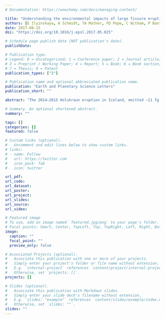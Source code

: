 ```yaml
---
# Documentation: https://wowchemy.com/docs/managing-content/

title: "Understanding the environmental impacts of large fissure eruptions: Aerosol and gas emissions from the 2014–2015 Holuhraun eruption (Iceland)"
authors: [E Ilyinskaya, A Schmidt, TA Mather, FD Pope, C Witham, P Baxter, T Jóhannsson, M Pfeffer, S Barsotti, A Singh, P Sanderson, B Bergsson, BT McCormick Kilbride, A Donovan, N Peters, C Oppenheimer, M Edmonds]
date: 2017-08-15
doi: "https://doi.org/10.1016/j.epsl.2017.05.025"

# Schedule page publish date (NOT publication's date).
publishDate: 

# Publication type.
# Legend: 0 = Uncategorized; 1 = Conference paper; 2 = Journal article;
# 3 = Preprint / Working Paper; 4 = Report; 5 = Book; 6 = Book section;
# 7 = Thesis; 8 = Patent
publication_types: ["2"]

# Publication name and optional abbreviated publication name.
publication: "Earth and Planetary Science Letters"
publication_short: ""

abstract: "The 2014–2015 Holuhraun eruption in Iceland, emitted ∼11 Tg of SO2 into the troposphere over 6 months, and caused one of the most intense and widespread volcanogenic air pollution events in centuries. This study provides a number of source terms for characterisation of plumes in large fissure eruptions, in Iceland and elsewhere. We characterised the chemistry of aerosol particle matter (PM) and gas in the Holuhraun plume, and its evolution as the plume dispersed, both via measurements and modelling. The plume was sampled at the eruptive vent, and in two populated areas in Iceland. The plume caused repeated air pollution events, exceeding hourly air quality standards (350 μg/m3) for SO2 on 88 occasions in Reykjahlíð town (100 km distance), and 34 occasions in Reykjavík capital area (250 km distance). Average daily concentration of volcanogenic PM sulphate exceeded 5 μg/m3 on 30 days in Reykjavík capital area, which is the maximum concentration measured during non-eruptive background interval. There are currently no established air quality standards for sulphate. Combining the results from direct sampling and dispersion modelling, we identified two types of plume impacting the downwind populated areas. The first type was characterised by high concentrations of both SO2 and S-bearing PM, with a high Sgas/SPM mass ratio (SO2(g)/(PM) > 10). The second type had a low Sgas/SPM ratio (<10). We suggest that this second type was a mature plume where sulphur had undergone significant gas-to-aerosol conversion in the atmosphere. Both types of plume were rich in fine aerosol (predominantly PM1 and PM2.5), sulphate (on average ∼90% of the PM mass) and various trace species, including heavy metals. The fine size of the volcanic PM mass (75–80% in PM2.5), and the high environmental lability of its chemical components have potential adverse implications for environmental and health impacts. However, only the dispersion of volcanic SO2 was forecast in public warnings and operationally monitored during the eruption. We make a recommendation that sulphur gas-to-aerosol conversion processes, and a sufficiently large model domain to contain the transport of a tropospheric plume on the timescale of days be utilized for public health and environmental impact forecasting in future eruptions in Iceland and elsewhere in the world."

# Summary. An optional shortened abstract.
summary: ""

tags: []
categories: []
featured: false

# Custom links (optional).
#   Uncomment and edit lines below to show custom links.
# links:
# - name: Follow
#   url: https://twitter.com
#   icon_pack: fab
#   icon: twitter

url_pdf:
url_code:
url_dataset:
url_poster:
url_project:
url_slides:
url_source:
url_video:

# Featured image
# To use, add an image named `featured.jpg/png` to your page's folder. 
# Focal points: Smart, Center, TopLeft, Top, TopRight, Left, Right, BottomLeft, Bottom, BottomRight.
image:
  caption: ""
  focal_point: ""
  preview_only: false

# Associated Projects (optional).
#   Associate this publication with one or more of your projects.
#   Simply enter your project's folder or file name without extension.
#   E.g. `internal-project` references `content/project/internal-project/index.md`.
#   Otherwise, set `projects: []`.
projects: []

# Slides (optional).
#   Associate this publication with Markdown slides.
#   Simply enter your slide deck's filename without extension.
#   E.g. `slides: "example"` references `content/slides/example/index.md`.
#   Otherwise, set `slides: ""`.
slides: ""
---
```

